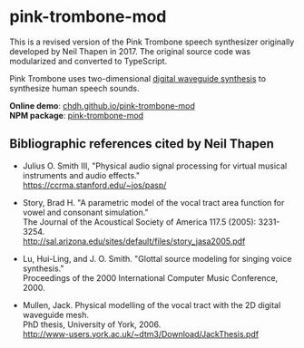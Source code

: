 # pink-trombone-mod

This is a revised version of the Pink Trombone speech
synthesizer originally developed by Neil Thapen in 2017.
The original source code was modularized and converted to TypeScript.

Pink Trombone uses two-dimensional
[digital waveguide synthesis](https://en.wikipedia.org/wiki/Digital_waveguide_synthesis)
to synthesize human speech sounds.

**Online demo**: [chdh.github.io/pink-trombone-mod](https://chdh.github.io/pink-trombone-mod)<br>
**NPM package**: [pink-trombone-mod](https://www.npmjs.com/package/pink-trombone-mod)<br>

## Bibliographic references cited by Neil Thapen

- Julius O. Smith III, "Physical audio signal processing for virtual musical instruments and audio effects."<br>
  https://ccrma.stanford.edu/~jos/pasp/

- Story, Brad H. "A parametric model of the vocal tract area function for vowel and consonant simulation."<br>
  The Journal of the Acoustical Society of America 117.5 (2005): 3231-3254.<br>
  http://sal.arizona.edu/sites/default/files/story_jasa2005.pdf

- Lu, Hui-Ling, and J. O. Smith. "Glottal source modeling for singing voice synthesis."<br>
  Proceedings of the 2000 International Computer Music Conference, 2000.

- Mullen, Jack. Physical modelling of the vocal tract with the 2D digital waveguide mesh.<br>
  PhD thesis, University of York, 2006.<br>
  http://www-users.york.ac.uk/~dtm3/Download/JackThesis.pdf
